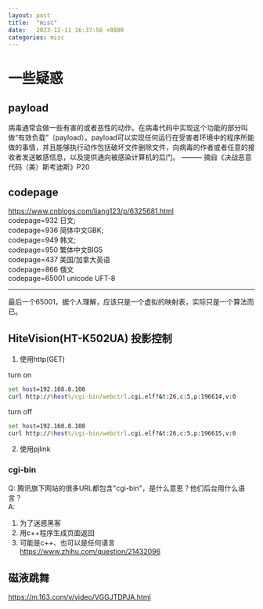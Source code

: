 ```yaml
---
layout: post
title:  "misc"
date:   2023-12-11 16:37:56 +0800
categories: misc
---
```


# 一些疑惑

## payload
病毒通常会做一些有害的或者恶性的动作。在病毒代码中实现这个功能的部分叫做“有效负载”（payload）。payload可以实现任何运行在受害者环境中的程序所能做的事情，并且能够执行动作包括破坏文件删除文件，向病毒的作者或者任意的接收者发送敏感信息，以及提供通向被感染计算机的后门。
——— 摘自《决战恶意代码（美）斯考迪斯》P20

## codepage

https://www.cnblogs.com/liang123/p/6325681.html  
codepage=932 日文;  
codepage=936 简体中文GBK;  
codepage=949 韩文;  
codepage=950 繁体中文BIG5  
codepage=437 美国/加拿大英语  
codepage=866 俄文  
codepage=65001 unicode UFT-8  

---
最后一个65001，据个人理解，应该只是一个虚拟的映射表，实际只是一个算法而已。  

## HiteVision(HT-K502UA) 投影控制

1. 使用http(GET)  

turn on
```bat
set host=192.168.8.108
curl http://%host%/cgi-bin/webctrl.cgi.elf?&t:26,c:5,p:196614,v:0
```
turn off
```bat
set host=192.168.8.108
curl http://%host%/cgi-bin/webctrl.cgi.elf?&t:26,c:5,p:196615,v:0
```

2. 使用pjlink  

### cgi-bin
Q: 腾讯旗下网站的很多URL都包含"cgi-bin"，是什么意思？他们后台用什么语言？  
A:  
1. 为了迷惑黑客
2. 用c++程序生成页面返回
3. 可能是c++、也可以是任何语言  
https://www.zhihu.com/question/21432096

## 磁液跳舞
https://m.163.com/v/video/VGGJTDPJA.html